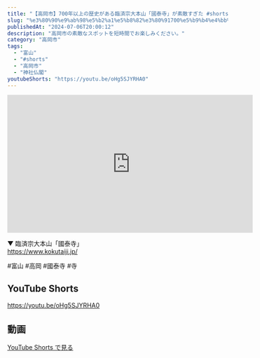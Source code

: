 ```yaml
---
title: "【高岡市】700年以上の歴史がある臨済宗大本山「國泰寺」が素敵すぎた #shorts"
slug: "%e3%80%90%e9%ab%98%e5%b2%a1%e5%b8%82%e3%80%91700%e5%b9%b4%e4%bb%a5%e4%b8%8a%e3%81%ae%e6%ad%b4%e5%8f%b2%e3%81%8c%e3%81%82%e3%82%8b%e8%87%a8%e6%b8%88%e5%ae%97%e5%a4%a7%e6%9c%ac%e5%b1%b1%e3%80%8c"
publishedAt: "2024-07-06T20:00:12"
description: "高岡市の素敵なスポットを短時間でお楽しみください。"
category: "高岡市"
tags: 
  - "富山"
  - "#shorts"
  - "高岡市"
  - "神社仏閣"
youtubeShorts: "https://youtu.be/oHg5SJYRHA0"
---
```


<iframe width="560" height="315" src="https://www.youtube.com/embed/Ese9ZrJmg3w" frameborder="0" allowfullscreen></iframe>

▼ 臨済宗大本山「國泰寺」<br />
https://www.kokutaiji.jp/

#富山 #高岡 #國泰寺 #寺

## YouTube Shorts

https://youtu.be/oHg5SJYRHA0

## 動画

[YouTube Shorts で見る](https://youtu.be/oHg5SJYRHA0)

